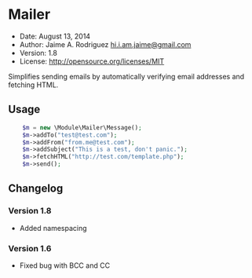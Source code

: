 # Mailer

* Date:    August 13, 2014
* Author:  Jaime A. Rodriguez <hi.i.am.jaime@gmail.com>
* Version: 1.8
* License: http://opensource.org/licenses/MIT

Simplifies sending emails by automatically verifying email addresses and fetching HTML.

## Usage

~~~ php
	$m = new \Module\Mailer\Message();
	$m->addTo("test@test.com");
	$m->addFrom("from.me@test.com");
	$m->addSubject("This is a test, don't panic.");
	$m->fetchHTML("http://test.com/template.php");
	$m->send();
~~~

## Changelog

### Version 1.8
 * Added namespacing

### Version 1.6
 * Fixed bug with BCC and CC
